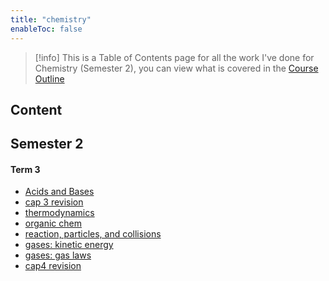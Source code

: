 ```yaml
---
title: "chemistry"
enableToc: false
---
```


> [!info]
> This is a Table of Contents page for all the work I've done for Chemistry (Semester 2), you can view what is covered in the [Course Outline](notes/AE/CHEMISTRY/courseOutline.md)

## Content

## Semester 2

#### Term 3
- [Acids and Bases](notes/AE/CHEMISTRY/acidsAndBases.md)
- [cap 3 revision](notes/AE/CHEMISTRY/CAP3.md)
- [thermodynamics](notes/AE/CHEMISTRY/thermodynamics.md)
- [organic chem](notes/AE/CHEMISTRY/organicChem.md)
- [reaction, particles, and collisions](notes/AE/CHEMISTRY/reactionsParticlesAndCollisions.md)
- [gases: kinetic energy](notes/AE/CHEMISTRY/kineticEnergy.md)
- [gases: gas laws](notes/AE/CHEMISTRY/gases.md)
- [cap4 revision](notes/AE/CHEMISTRY/CAP4.md)